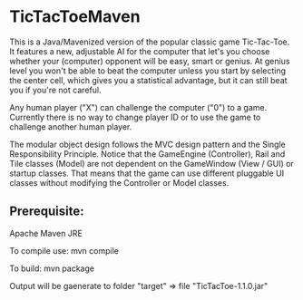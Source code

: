 # TicTacToeMaven

This is a Java/Mavenized version of the popular classic game Tic-Tac-Toe. It features a new, adjustable AI for the computer that let's you choose whether your (computer) opponent will be easy, smart or genius. At genius level you won't be able to beat the computer unless you start by selecting the center cell, which gives you a statistical advantage, but it can still beat you if you're not careful.

Any human player ("X") can challenge the computer ("0") to a game. Currently there is no way to change player ID or to use the game to challenge another human player.

The modular object design follows the MVC design pattern and the Single Responsibility Principle. Notice that the GameEngine (Controller), Rail and Tile classes (Model) are not dependent on the GameWindow (View / GUI) or startup classes. That means that the game can use different pluggable UI classes without modifying the Controller or Model classes.

## Prerequisite:
Apache Maven
JRE

To compile use:
mvn compile

To build:
mvn package

Output will be gaenerate to folder "target" => file "TicTacToe-1.1.0.jar"
